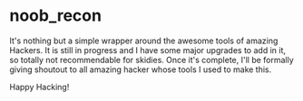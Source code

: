 # noob_recon
It's nothing but a simple wrapper around the awesome tools of amazing Hackers. It is still in progress and I have some major upgrades to add in it, so totally not recommendable for skidies.
Once it's complete, I'll be formally giving shoutout to all amazing hacker whose tools I used to make this.

Happy Hacking!
